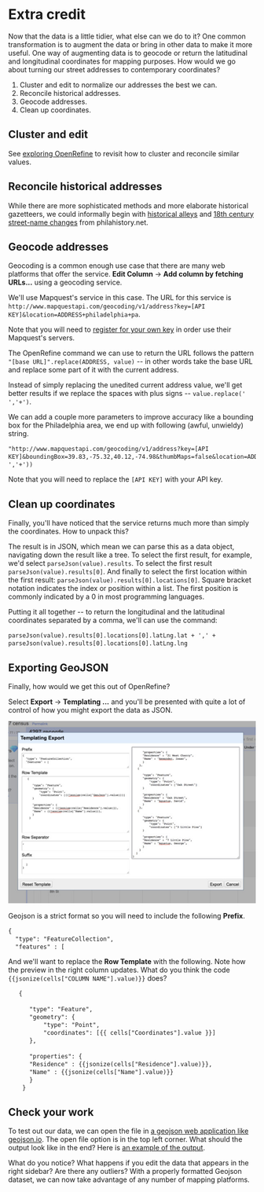 # Extra credit

Now that the data is a little tidier, what else can we do to it? One common transformation is to augment the data or bring in other data to make it more useful. One way of augmenting data is to geocode or return the latitudinal and longitudinal coordinates for mapping purposes. How would we go about turning our street addresses to contemporary coordinates?

1. Cluster and edit to normalize our addresses the best we can.
2. Reconcile historical addresses. 
3. Geocode addresses.
4. Clean up coordinates.

## Cluster and edit

See [exploring OpenRefine](exploring-openrefine.md) to revisit how to cluster and reconcile similar values.

## Reconcile historical addresses

While there are more sophisticated methods and more elaborate historical gazetteers, we could informally begin with [historical alleys](http://www.philahistory.net/alleys.html) and [18th century street-name changes](http://www.philahistory.net/streets.html) from philahistory.net.

## Geocode addresses

Geocoding is a common enough use case that there are many web platforms that offer the service. **Edit Column** -> **Add column by fetching URLs...** using a geocoding service.

We'll use Mapquest's service in this case. The URL for this service is `http://www.mapquestapi.com/geocoding/v1/address?key=[API KEY]&location=ADDRESS+philadelphia+pa`.

Note that you will need to [register for your own key](https://developer.mapquest.com/plan_purchase/steps/business_edition/business_edition_free/register) in order use their Mapquest's servers.

The OpenRefine command we can use to return the URL follows the pattern `"[base URL]".replace(ADDRESS, value)` -- in other words take the base URL and replace some part of it with the current address.

Instead of simply replacing the unedited current address value, we'll get better results if we replace the spaces with plus signs -- `value.replace(' ','+')`.

We can add a couple more parameters to improve accuracy like a bounding box for the Philadelphia area, we end up with following (awful, unwieldy) string.

```
"http://www.mapquestapi.com/geocoding/v1/address?key=[API KEY]&boundingBox=39.83,-75.32,40.12,-74.98&thumbMaps=false&location=ADDRESS+philadelphia+pa".replace('ADDRESS',value.replace(' ','+'))
```

Note that you will need to replace the `[API KEY]` with your API key.

## Clean up coordinates

Finally, you'll have noticed that the service returns much more than simply the coordinates. How to unpack this?

The result is in JSON, which mean we can parse this as a data object, navigating down the result like a tree. To select the first result, for example, we'd select `parseJson(value).results`. To select the first result `parseJson(value).results[0]`. And finally to select the first location within the first result: `parseJson(value).results[0].locations[0]`. Square bracket notation indicates the index or position within a list. The first position is commonly indicated by a 0 in most programming languages.

Putting it all together -- to return the longitudinal and the latitudinal coordinates separated by a comma, we'll can use the command:

```
parseJson(value).results[0].locations[0].latLng.lat + ',' + parseJson(value).results[0].locations[0].latLng.lng
```

## Exporting GeoJSON

Finally, how would we get this out of OpenRefine?

Select **Export** -> **Templating ...** and you'll be presented with quite a lot of control of how you might export the data as JSON.

![OpenRefine Templating Export menu](openrefine-templating-export.jpg)

Geojson is a strict format so you will need to include the following **Prefix**.

```
{
  "type": "FeatureCollection",
  "features" : [
```

And we'll want to replace the **Row Template** with the following. Note how the preview in the right column updates. What do you think the code `{{jsonize(cells["COLUMN NAME"].value)}}` does?

```
   {

      "type": "Feature",
      "geometry": {
          "type": "Point",
          "coordinates": [{{ cells["Coordinates"].value }}]
      },

      "properties": {
      "Residence" : {{jsonize(cells["Residence"].value)}},
      "Name" : {{jsonize(cells["Name"].value)}}
      }
    }
```

## Check your work

To test out our data, we can open the file in [a geojson web application like geojson.io](http://geojson.io). The open file option is in the top left corner. What should the output look like in the end? Here is [an example of the output](https://gist.github.com/fad82b2ae8d6ccd715871d1f97e6097e
). 

What do you notice? What happens if you edit the data that appears in the right sidebar? Are there any outliers? With a properly formatted Geojson dataset, we can now take advantage of any number of mapping platforms.